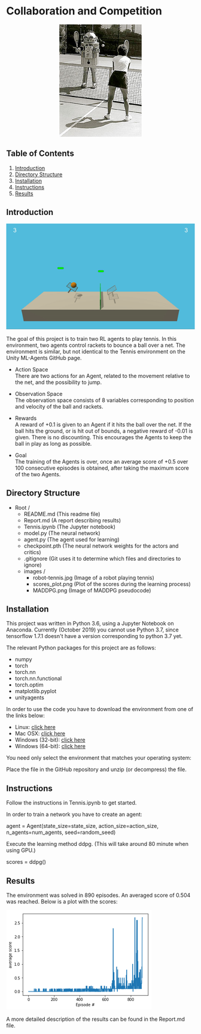 # Collaboration and Competition

<p align="center">
    <img src="./images/robot-tennis.jpg" width="220" title="Random Agent" alt="Robot playing tennis.">
</p>

## Table of Contents

1. [Introduction](#introduction)
2. [Directory Structure](#directoryStructure)
3. [Installation](#installation)
4. [Instructions](#instructions)
5. [Results](#results)

## Introduction <a name="introduction"></a>
<p align="center">
    <img src="./images/tennis.gif" width="800" title="Random Agent" alt="Robot playing tennis.">
</p>

The goal of this project is to train two RL agents to play tennis. 
In this environment, two agents control rackets to bounce a ball over a net. 
The environment is similar, but not identical to the Tennis environment on the Unity ML-Agents GitHub page.

- Action Space  
There are two actions for an Agent, related to the movement relative to the net, and the possibility to jump.

- Observation Space  
The observation space consists of 8 variables corresponding to position and velocity of the ball and rackets.

- Rewards  
A reward of +0.1 is given to an Agent if it hits the ball over the net. If the ball hits the ground, or is hit 
out of bounds, a negative reward of -0.01 is given. There is no discounting. This encourages the Agents to keep the 
ball in play as long as possible.

- Goal  
The training of the Agents is over, once an average score of +0.5 over 100 consecutive episodes is obtained, 
after taking the maximum score of the two Agents.

## Directory Structure <a name="directoryStructure"></a>

- Root /
    - README.md (This readme file)
    - Report.md (A report describing results)
    - Tennis.ipynb (The Jupyter notebook)
    - model.py (The neural network)
    - agent.py (The agent used for learning)
    - checkpoint.pth (The neural network weights for the actors and critics)
    - .gitignore (Git uses it to determine which files and directories to ignore)
    - images /  
        - robot-tennis.jpg  (Image of a robot playing tennis)
        - scores_plot.png (Plot of the scores during the learning process)
        - MADDPG.png (Image of MADDPG pseudocode)
        
## Installation <a name="installation"></a>

This project was written in Python 3.6, using a Jupyter Notebook on Anaconda. Currently (October 2019) you cannot use Python 3.7, since tensorflow 1.7.1 doesn't have a version corresponding to python 3.7 yet.

The relevant Python packages for this project are as follows:

- numpy  
- torch  
- torch.nn  
- torch.nn.functional  
- torch.optim  
- matplotlib.pyplot  
- unityagents 

In order to use the code you have to download the environment from one of the links below:

- Linux: [click here](https://s3-us-west-1.amazonaws.com/udacity-drlnd/P3/Tennis/Tennis_Linux.zip)  
- Mac OSX: [click here](https://s3-us-west-1.amazonaws.com/udacity-drlnd/P3/Tennis/Tennis.app.zip)  
- Windows (32-bit): [click here](https://s3-us-west-1.amazonaws.com/udacity-drlnd/P3/Tennis/Tennis_Windows_x86.zip)  
- Windows (64-bit): [click here](https://s3-us-west-1.amazonaws.com/udacity-drlnd/P3/Tennis/Tennis_Windows_x86_64.zip)  

You need only select the environment that matches your operating system:

Place the file in the GitHub repository and unzip (or decompress) the file.

## Instructions <a name="instructions"></a>

Follow the instructions in Tennis.ipynb to get started.

In order to train a network you have to create an agent:

agent = Agent(state_size=state_size, action_size=action_size, n_agents=num_agents, seed=random_seed)

Execute the learning method ddpg. (This will take around 80 minute when using GPU.)

scores = ddpg()

## Results <a name="results"></a>

The environment was solved in 890 episodes. An averaged score of 0.504 was reached. 
Below is a plot with the scores:

![scores](images/scores_plot.png)

A more detailed description of the results can be found in the Report.md file.
